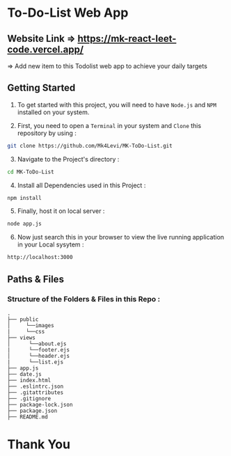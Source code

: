 # To-Do-List Web App

## Website Link => https://mk-react-leet-code.vercel.app/
 => Add new item to this Todolist web app to achieve your daily targets

<h2>Getting Started</h2>

1. To get started with this project, you will need to have `Node.js` and `NPM` installed on your system.

2. First, you need to open a `Terminal` in your system and `Clone` this repository by using :

```bash
git clone https://github.com/Mk4Levi/MK-ToDo-List.git
```

3. Navigate to the Project's directory :

```bash
cd MK-ToDo-List
```

4. Install all Dependencies used in this Project :

```bash
npm install
```

5. Finally, host it on local server :

```bash
node app.js
```

6. Now just search this in your browser to view the live running application in your Local sysytem :

```bash
http://localhost:3000
```

<h2>Paths & Files</h2>

### Structure of the Folders & Files in this Repo :

```text
.
├── public
│     └──images
|     └──css
├── views
│      └──about.ejs
|      └──footer.ejs
│      └──header.ejs
|      └──list.ejs
├── app.js
├── date.js
├── index.html
├── .eslintrc.json
├── .gitattributes
├── .gitignore
├── package-lock.json
├── package.json
├── README.md
```

# Thank You




